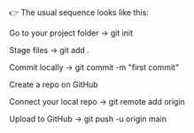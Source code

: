👉 The usual sequence looks like this:

Go to your project folder → git init

Stage files → git add .

Commit locally → git commit -m "first commit"

Create a repo on GitHub

Connect your local repo → git remote add origin <repo-link>

Upload to GitHub → git push -u origin main
